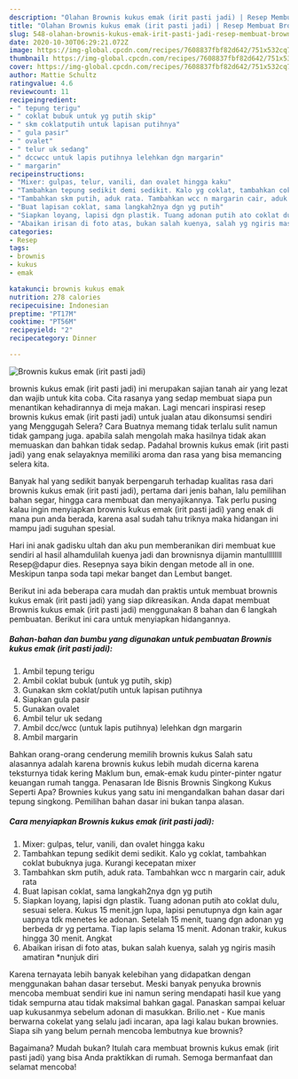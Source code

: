 ```yaml
---
description: "Olahan Brownis kukus emak (irit pasti jadi) | Resep Membuat Brownis kukus emak (irit pasti jadi) Yang Sempurna"
title: "Olahan Brownis kukus emak (irit pasti jadi) | Resep Membuat Brownis kukus emak (irit pasti jadi) Yang Sempurna"
slug: 548-olahan-brownis-kukus-emak-irit-pasti-jadi-resep-membuat-brownis-kukus-emak-irit-pasti-jadi-yang-sempurna
date: 2020-10-30T06:29:21.072Z
image: https://img-global.cpcdn.com/recipes/7608837fbf82d642/751x532cq70/brownis-kukus-emak-irit-pasti-jadi-foto-resep-utama.jpg
thumbnail: https://img-global.cpcdn.com/recipes/7608837fbf82d642/751x532cq70/brownis-kukus-emak-irit-pasti-jadi-foto-resep-utama.jpg
cover: https://img-global.cpcdn.com/recipes/7608837fbf82d642/751x532cq70/brownis-kukus-emak-irit-pasti-jadi-foto-resep-utama.jpg
author: Mattie Schultz
ratingvalue: 4.6
reviewcount: 11
recipeingredient:
- " tepung terigu"
- " coklat bubuk untuk yg putih skip"
- " skm coklatputih untuk lapisan putihnya"
- " gula pasir"
- " ovalet"
- " telur uk sedang"
- " dccwcc untuk lapis putihnya lelehkan dgn margarin"
- " margarin"
recipeinstructions:
- "Mixer: gulpas, telur, vanili, dan ovalet hingga kaku"
- "Tambahkan tepung sedikit demi sedikit. Kalo yg coklat, tambahkan coklat bubuknya juga. Kurangi kecepatan mixer"
- "Tambahkan skm putih, aduk rata. Tambahkan wcc n margarin cair, aduk rata"
- "Buat lapisan coklat, sama langkah2nya dgn yg putih"
- "Siapkan loyang, lapisi dgn plastik. Tuang adonan putih ato coklat dulu, sesuai selera. Kukus 15 menit.jgn lupa, lapisi penutupnya dgn kain agar uapnya tdk menetes ke adonan. Setelah 15 menit, tuang dgn adonan yg berbeda dr yg pertama. Tiap lapis selama 15 menit. Adonan trakir, kukus hingga 30 menit.  Angkat"
- "Abaikan irisan di foto atas, bukan salah kuenya, salah yg ngiris masih amatiran *nunjuk diri"
categories:
- Resep
tags:
- brownis
- kukus
- emak

katakunci: brownis kukus emak 
nutrition: 278 calories
recipecuisine: Indonesian
preptime: "PT17M"
cooktime: "PT56M"
recipeyield: "2"
recipecategory: Dinner

---
```



![Brownis kukus emak (irit pasti jadi)](https://img-global.cpcdn.com/recipes/7608837fbf82d642/751x532cq70/brownis-kukus-emak-irit-pasti-jadi-foto-resep-utama.jpg)


brownis kukus emak (irit pasti jadi) ini merupakan sajian tanah air yang lezat dan wajib untuk kita coba. Cita rasanya yang sedap membuat siapa pun menantikan kehadirannya di meja makan.
Lagi mencari inspirasi resep brownis kukus emak (irit pasti jadi) untuk jualan atau dikonsumsi sendiri yang Menggugah Selera? Cara Buatnya memang tidak terlalu sulit namun tidak gampang juga. apabila salah mengolah maka hasilnya tidak akan memuaskan dan bahkan tidak sedap. Padahal brownis kukus emak (irit pasti jadi) yang enak selayaknya memiliki aroma dan rasa yang bisa memancing selera kita.

Banyak hal yang sedikit banyak berpengaruh terhadap kualitas rasa dari brownis kukus emak (irit pasti jadi), pertama dari jenis bahan, lalu pemilihan bahan segar, hingga cara membuat dan menyajikannya. Tak perlu pusing kalau ingin menyiapkan brownis kukus emak (irit pasti jadi) yang enak di mana pun anda berada, karena asal sudah tahu triknya maka hidangan ini mampu jadi suguhan spesial.

Hari ini anak gadisku ultah dan aku pun memberanikan diri membuat kue sendiri al hasil alhamdulilah kuenya jadi dan brownisnya dijamin mantullllllll Resep@dapur dies. Resepnya saya bikin dengan metode all in one. Meskipun tanpa soda tapi mekar banget dan Lembut banget.


Berikut ini ada beberapa cara mudah dan praktis untuk membuat brownis kukus emak (irit pasti jadi) yang siap dikreasikan. Anda dapat membuat Brownis kukus emak (irit pasti jadi) menggunakan 8 bahan dan 6 langkah pembuatan. Berikut ini cara untuk menyiapkan hidangannya.

<!--inarticleads1-->

##### Bahan-bahan dan bumbu yang digunakan untuk pembuatan Brownis kukus emak (irit pasti jadi):

1. Ambil  tepung terigu
1. Ambil  coklat bubuk (untuk yg putih, skip)
1. Gunakan  skm coklat/putih untuk lapisan putihnya
1. Siapkan  gula pasir
1. Gunakan  ovalet
1. Ambil  telur uk sedang
1. Ambil  dcc/wcc (untuk lapis putihnya) lelehkan dgn margarin
1. Ambil  margarin


Bahkan orang-orang cenderung memilih brownis kukus Salah satu alasannya adalah karena brownis kukus lebih mudah dicerna karena teksturnya tidak kering Maklum bun, emak-emak kudu pinter-pinter ngatur keuangan rumah tangga. Penasaran Ide Bisnis Brownis Singkong Kukus Seperti Apa? Brownies kukus yang satu ini mengandalkan bahan dasar dari tepung singkong. Pemilihan bahan dasar ini bukan tanpa alasan. 

<!--inarticleads2-->

##### Cara menyiapkan Brownis kukus emak (irit pasti jadi):

1. Mixer: gulpas, telur, vanili, dan ovalet hingga kaku
1. Tambahkan tepung sedikit demi sedikit. Kalo yg coklat, tambahkan coklat bubuknya juga. Kurangi kecepatan mixer
1. Tambahkan skm putih, aduk rata. Tambahkan wcc n margarin cair, aduk rata
1. Buat lapisan coklat, sama langkah2nya dgn yg putih
1. Siapkan loyang, lapisi dgn plastik. Tuang adonan putih ato coklat dulu, sesuai selera. Kukus 15 menit.jgn lupa, lapisi penutupnya dgn kain agar uapnya tdk menetes ke adonan. Setelah 15 menit, tuang dgn adonan yg berbeda dr yg pertama. Tiap lapis selama 15 menit. Adonan trakir, kukus hingga 30 menit.  Angkat
1. Abaikan irisan di foto atas, bukan salah kuenya, salah yg ngiris masih amatiran *nunjuk diri


Karena ternayata lebih banyak kelebihan yang didapatkan dengan menggunakan bahan dasar tersebut. Meski banyak penyuka brownis mencoba membuat sendiri kue ini namun sering mendapati hasil kue yang tidak sempurna atau tidak maksimal bahkan gagal. Panaskan sampai keluar uap kukusanmya sebelum adonan di masukkan. Brilio.net - Kue manis berwarna cokelat yang selalu jadi incaran, apa lagi kalau bukan brownies. Siapa sih yang belum pernah mencoba lembutnya kue brownis? 

Bagaimana? Mudah bukan? Itulah cara membuat brownis kukus emak (irit pasti jadi) yang bisa Anda praktikkan di rumah. Semoga bermanfaat dan selamat mencoba!
